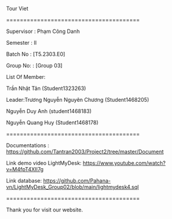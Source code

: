 Tour Viet

=======================================

Supervisor : Phạm Công Danh

Semester : II

Batch No : [T5.2303.E0]

Group No: : [Group 03]

List Of Member:

Trần Nhật Tân  (Student1323263)

Leader:Trương Nguyễn Nguyên Chương (Student1468205)

Nguyễn Duy Anh (student1468183)

Nguyễn Quang Huy (Student1468178)

=======================================

Documentations : https://github.com/Tantran2003/Project2/tree/master/Document

Link demo video LightMyDesk: https://www.youtube.com/watch?v=M4fpT4XII7g

Link database: https://github.com/Pahana-vn/LightMyDesk_Group02/blob/main/lightmydesk4.sql

=======================================

Thank you for visit our website.